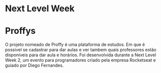 # Next Level Week

# Proffys

O projeto nomeado de Proffy é uma plataforma de estudos. Em que é possivel se cadastrar para dar aulas e ver tambem quais professores estão disponiveis para dar aula e horários. Foi desenvolvida durante a Next Level Week 2, um evento para programadores criado pela empresa Rocketseat e guiado por Diego Fernandes.
